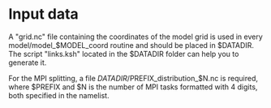 # Input data

A "grid.nc" file containing the coordinates of the model grid is used in every model/model_$MODEL_coord routine and should be placed in $DATADIR. The script "links.ksh" located in the $DATADIR folder can help you to generate it.

For the MPI splitting, a file $DATADIR/$PREFIX_distribution_$N.nc is required, where $PREFIX and $N is the number of MPI tasks formatted with 4 digits, both specified in the namelist.
